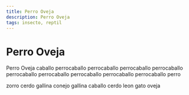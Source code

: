 ```yaml
---
title: Perro Oveja
description: Perro Oveja
tags: insecto, reptil
---
```


# Perro Oveja

Perro Oveja caballo perrocaballo perrocaballo perrocaballo perrocaballo perrocaballo perrocaballo perrocaballo perrocaballo perrocaballo perro

zorro cerdo gallina conejo gallina caballo cerdo leon gato oveja